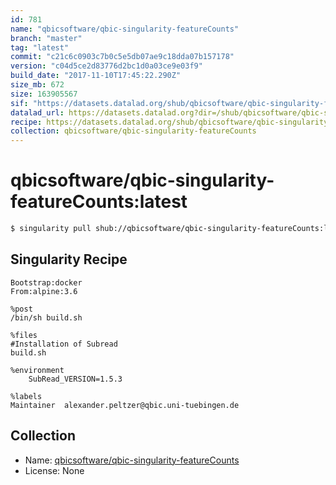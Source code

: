 ```yaml
---
id: 781
name: "qbicsoftware/qbic-singularity-featureCounts"
branch: "master"
tag: "latest"
commit: "c21c6c0903c7b0c5e5db07ae9c18dda07b157178"
version: "c04d5ce2d83776d2bc1d0a03ce9e03f9"
build_date: "2017-11-10T17:45:22.290Z"
size_mb: 672
size: 163905567
sif: "https://datasets.datalad.org/shub/qbicsoftware/qbic-singularity-featureCounts/latest/2017-11-10-c21c6c09-c04d5ce2/c04d5ce2d83776d2bc1d0a03ce9e03f9.simg"
datalad_url: https://datasets.datalad.org?dir=/shub/qbicsoftware/qbic-singularity-featureCounts/latest/2017-11-10-c21c6c09-c04d5ce2/
recipe: https://datasets.datalad.org/shub/qbicsoftware/qbic-singularity-featureCounts/latest/2017-11-10-c21c6c09-c04d5ce2/Singularity
collection: qbicsoftware/qbic-singularity-featureCounts
---
```


# qbicsoftware/qbic-singularity-featureCounts:latest

```bash
$ singularity pull shub://qbicsoftware/qbic-singularity-featureCounts:latest
```

## Singularity Recipe

```singularity
Bootstrap:docker
From:alpine:3.6

%post
/bin/sh build.sh

%files
#Installation of Subread
build.sh

%environment
    SubRead_VERSION=1.5.3

%labels
Maintainer	alexander.peltzer@qbic.uni-tuebingen.de
```

## Collection

 - Name: [qbicsoftware/qbic-singularity-featureCounts](https://github.com/qbicsoftware/qbic-singularity-featureCounts)
 - License: None

